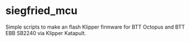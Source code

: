 # siegfried_mcu
Simple scripts to make an flash Klipper firmware for BTT Octopus and BTT EBB SB2240 via Klipper Katapult.
